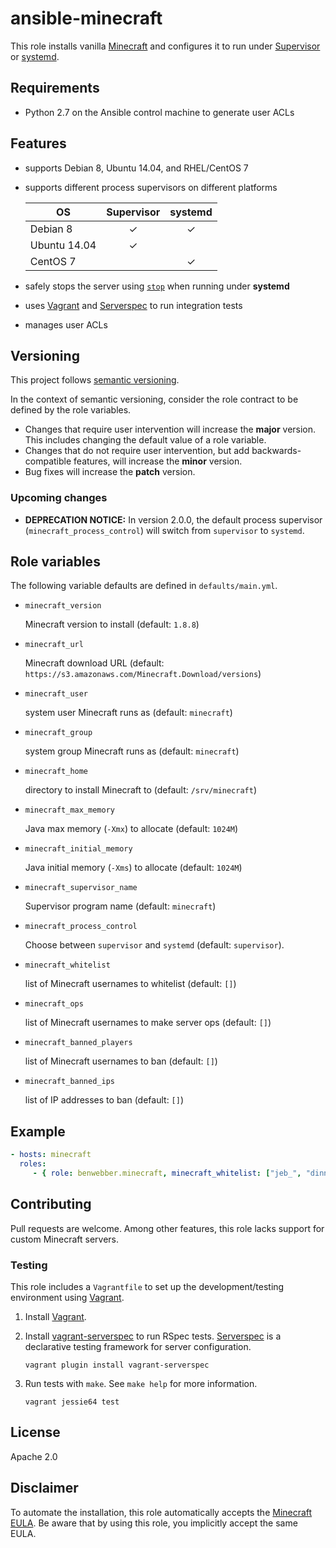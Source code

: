 # ansible-minecraft

This role installs vanilla [Minecraft](https://minecraft.net/) and configures it to run under [Supervisor](http://supervisord.org/) or [systemd](https://wiki.freedesktop.org/www/Software/systemd/).

## Requirements

* Python 2.7 on the Ansible control machine to generate user ACLs

## Features

* supports Debian 8, Ubuntu 14.04, and RHEL/CentOS 7
* supports different process supervisors on different platforms

    | OS           | Supervisor | systemd |
    |--------------|:----------:|:-------:|
    | Debian 8     | ✓          | ✓       |
    | Ubuntu 14.04 | ✓          |         |
    | CentOS 7     |            | ✓       |
* safely stops the server using [`stop`](http://minecraft.gamepedia.com/Commands#stop) when running under **systemd**
* uses [Vagrant](http://vagrantup.com/) and [Serverspec](http://serverspec.org/) to run integration tests
* manages user ACLs

## Versioning

This project follows [semantic versioning](http://semver.org/).

In the context of semantic versioning, consider the role contract to be defined by the role variables.

* Changes that require user intervention will increase the **major** version. This includes changing the default value of a role variable.
* Changes that do not require user intervention, but add backwards-compatible features, will increase the **minor** version.
* Bug fixes will increase the **patch** version.

### Upcoming changes

* **DEPRECATION NOTICE:** In version 2.0.0, the default process supervisor (`minecraft_process_control`) will switch from `supervisor` to `systemd`.

## Role variables

The following variable defaults are defined in `defaults/main.yml`.

* `minecraft_version`

    Minecraft version to install (default: `1.8.8`)

* `minecraft_url`

    Minecraft download URL (default: `https://s3.amazonaws.com/Minecraft.Download/versions`)

* `minecraft_user`

    system user Minecraft runs as (default: `minecraft`)

* `minecraft_group`

    system group Minecraft runs as (default: `minecraft`)

* `minecraft_home`

    directory to install Minecraft to (default: `/srv/minecraft`)

* `minecraft_max_memory`

    Java max memory (`-Xmx`) to allocate (default: `1024M`)

* `minecraft_initial_memory`

    Java initial memory (`-Xms`) to allocate (default: `1024M`)

* `minecraft_supervisor_name`

    Supervisor program name (default: `minecraft`)

* `minecraft_process_control`

    Choose between `supervisor` and `systemd` (default: `supervisor`).

* `minecraft_whitelist`

    list of Minecraft usernames to whitelist (default: `[]`)

* `minecraft_ops`

    list of Minecraft usernames to make server ops (default: `[]`)

* `minecraft_banned_players`

    list of Minecraft usernames to ban (default: `[]`)

* `minecraft_banned_ips`

    list of IP addresses to ban (default: `[]`)

## Example

```yaml
- hosts: minecraft
  roles:
     - { role: benwebber.minecraft, minecraft_whitelist: ["jeb_", "dinnerbone"]}
```

## Contributing

Pull requests are welcome. Among other features, this role lacks support for custom Minecraft servers.

### Testing

This role includes a `Vagrantfile` to set up the development/testing environment using [Vagrant](http://vagrantup.com).

1. Install [Vagrant](http://vagrantup.com/).
2. Install [vagrant-serverspec](https://github.com/jvoorhis/vagrant-serverspec) to run RSpec tests. [Serverspec](http://serverspec.org/) is a declarative testing framework for server configuration.

    ```
    vagrant plugin install vagrant-serverspec
    ```

3. Run tests with `make`. See `make help` for more information.

    ```
    vagrant jessie64 test
    ```

## License

Apache 2.0

## Disclaimer

To automate the installation, this role automatically accepts the [Minecraft EULA](https://account.mojang.com/documents/minecraft_eula). Be aware that by using this role, you implicitly accept the same EULA.

